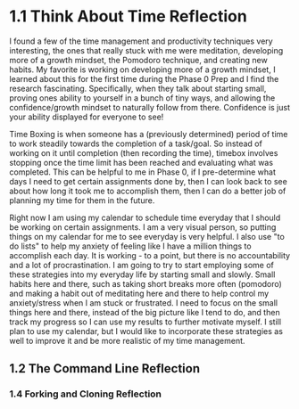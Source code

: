 # 1.1 Think About Time Reflection

I found a few of the time management and productivity techniques very interesting, the ones that really stuck with me were meditation, developing more of a growth mindset, the Pomodoro technique, and creating new habits. My favorite is working on developing more of a growth mindset, I learned about this for the first time during the Phase 0 Prep and I find the research fascinating. Specifically, when they talk about starting small, proving ones ability to yourself in a bunch of tiny ways, and allowing the confidence/growth mindset to naturally follow from there. Confidence is just your ability displayed for everyone to see!

Time Boxing is when someone has a (previously determined) period of time to work steadily towards the completion of a task/goal. So instead of working on it until completion (then recording the time), timebox involves stopping once the time limit has been reached and evaluating what was completed. This can be helpful to me in Phase 0, if I pre-determine what days I need to get certain assignments done by, then I can look back to see about how long it took me to accomplish them, then I can do a better job of planning my time for them in the future. 

Right now I am using my calendar to schedule time everyday that I should be working on certain assignments. I am a very visual person, so putting things on my calendar for me to see everyday is very helpful. I also use "to do lists" to help my anxiety of feeling like I have a million things to accomplish each day. It is working - to a point, but there is no accountability and a lot of procrastination. I am going to try to start employing some of these strategies into my everyday life by starting small and slowly. Small habits here and there, such as taking short breaks more often (pomodoro) and making a habit out of meditating here and there to help control my anxiety/stress when I am stuck or frustrated. I need to focus on the small things here and there, instead of the big picture like I tend to do, and then track my progress so I can use my results to further motivate myself. I still plan to use my calendar, but I would like to incorporate these strategies as well to improve it and be more realistic of my time management.

## 1.2 The Command Line Reflection

### 1.4 Forking and Cloning Reflection
